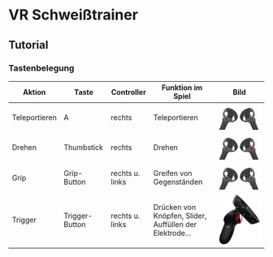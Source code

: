 # VR Schweißtrainer  



## Tutorial  

### Tastenbelegung  

| Aktion | Taste | Controller | Funktion im Spiel | Bild | 
| --------- | ------- | ------------- | ------------------------ | ---- |  
| Teleportieren | A | rechts | Teleportieren | ![A-Button](Bilder\fuer_Text\A_Knopf.png) |  
| Drehen | Thumbstick | rechts | Drehen | ![Joystick](Bilder\fuer_Text\Joystick.png) |  
| Grip | Grip-Button | rechts u. links | Greifen von Gegenständen | ![Grip-Button](Bilder\fuer_Text\Grip.png) |  
| Trigger | Trigger-Button | rechts u. links | Drücken von Knöpfen, Slider, Auffüllen der Elektrode... | ![Trigger-Button](Bilder\fuer_Text\Trigger.png) |  

